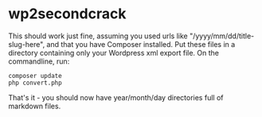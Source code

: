 wp2secondcrack
==============

This should work just fine, assuming you used urls like "/yyyy/mm/dd/title-slug-here", and that you have Composer installed.
Put these files in a directory containing only your Wordpress xml export file.
On the commandline, run:
```
composer update
php convert.php
```

That's it - you should now have year/month/day directories full of markdown files.